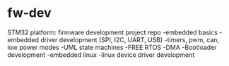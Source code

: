 # fw-dev
STM32 platform: firmware development project repo
-embedded basics
-embedded driver development (SPI, I2C, UART, USB)
-timers, pwm, can, low power modes
-UML state machines
-FREE RTOS
-DMA
-Bootloader development
-embedded linux
-linux device driver development 
